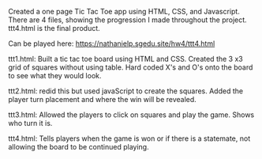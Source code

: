 Created a one page Tic Tac Toe app using HTML, CSS, and Javascript. There are 4 files, showing the progression I made throughout the project. ttt4.html is the final product.

Can be played here: https://nathanielp.sgedu.site/hw4/ttt4.html

ttt1.html:
  Built a tic tac toe board using HTML and CSS. Created the 3 x3 grid of squares without using table. 
  Hard coded X's and O's onto the board to see what they would look. 

ttt2.html:
  redid this but used javaScript to create the squares. Added the player turn placement and where the win will be revealed.

ttt3.html:
  Allowed the players to click on squares and play the game. Shows who turn it is.

ttt4.html: 
  Tells players when the game is won or if there is a statemate, not allowing the board to be continued playing.
